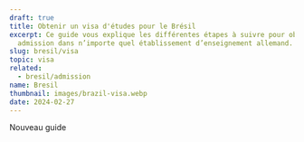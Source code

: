 ```yaml
---
draft: true
title: Obtenir un visa d'études pour le Brésil
excerpt: Ce guide vous explique les différentes étapes à suivre pour obtenir une
  admission dans n’importe quel établissement d’enseignement allemand.
slug: bresil/visa
topic: visa
related:
  - bresil/admission
name: Bresil
thumbnail: images/brazil-visa.webp
date: 2024-02-27
---
```

Nouveau guide